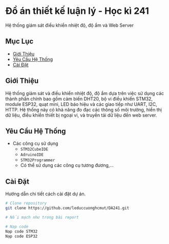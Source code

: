 # Đồ án thiết kế luận lý - Học kì 241
Hệ thống giám sát điều khiển nhiệt độ, độ ẩm và Web Server

## Mục Lục
- [Giới Thiệu](#giới-thiệu)
- [Yêu Cầu Hệ Thống](#yêu-cầu-hệ-thống)
- [Cài Đặt](#cài-đặt)
<!-- - [Sử Dụng](#sử-dụng)
- [Tính Năng](#tính-năng)
- [Góp Ý và Phát Triển](#góp-ý-và-phát-triển)
- [Thông Tin Liên Hệ](#thông-tin-liên-hệ) -->

## Giới Thiệu
Hệ thống giám sát và điều khiển nhiệt độ, độ ẩm dựa trên việc sử dụng các thành phần chính bao gồm cảm biến DHT20, bộ vi điều khiển STM32, module ESP32, quạt mini, LED báo hiệu và các giao tiếp như UART, I2C, HTTP. Hệ thống này có khả năng đo đạc các thông số môi trường, hiển thị dữ liệu, điều khiển thiết bị ngoại vi, và truyền tải dữ liệu đến web server.


## Yêu Cầu Hệ Thống
- Các công cụ sử dụng
  - `STM32CubeIDE`
  - `AdruinoIDE`
  - `STM32Programmer`
  - Có thể sử dụng các công cụ tương đương,...

## Cài Đặt
Hướng dẫn chi tiết cách cài đặt dự án.

```bash
# Clone repository
git clone https://github.com/leduccuonghcmut/DA241.git

# Nối mạch như trong bài report

# Nạp code
Nạp code STM32
Nạp code ESP32


